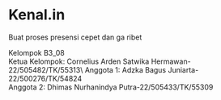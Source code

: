 # Kenal.in
Buat proses presensi cepet dan ga ribet

Kelompok B3_08 \
Ketua Kelompok: Cornelius Arden Satwika Hermawan-22/505482/TK/55313\ 
Anggota 1: Adzka Bagus Juniarta-22/500276/TK/54824\
Anggota 2: Dhimas Nurhanindya Putra-22/505433/TK/55309
